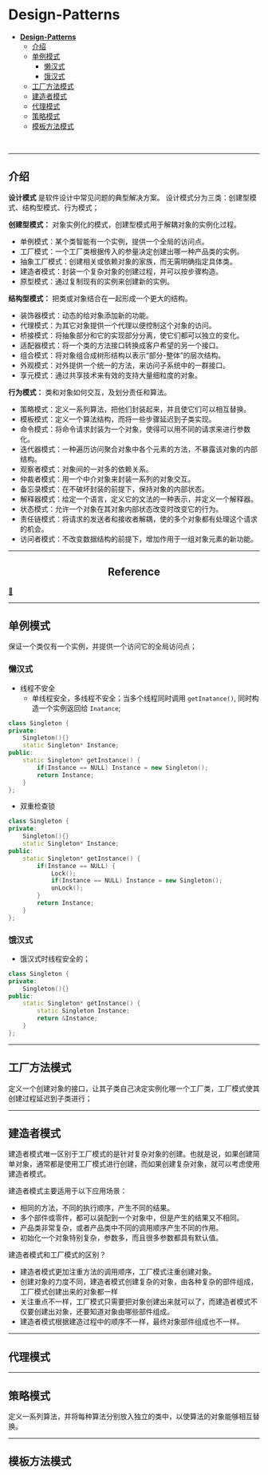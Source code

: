 # **Design-Patterns**

<!-- TOC -->

- [**Design-Patterns**](#design-patterns)
  - [介绍](#介绍)
  - [单例模式](#单例模式)
    - [懒汉式](#懒汉式)
    - [饿汉式](#饿汉式)
  - [工厂方法模式](#工厂方法模式)
  - [建造者模式](#建造者模式)
  - [代理模式](#代理模式)
  - [策略模式](#策略模式)
  - [模板方法模式](#模板方法模式)

<!-- /TOC -->

<br>

----
## 介绍
**设计模式** 是软件设计中常见问题的典型解决方案。
设计模式分为三类：创建型模式、结构型模式、行为模式；

**创建型模式：** 对象实例化的模式，创建型模式用于解耦对象的实例化过程。

* 单例模式：某个类智能有一个实例，提供一个全局的访问点。
* 工厂模式：一个工厂类根据传入的参量决定创建出哪一种产品类的实例。
* 抽象工厂模式：创建相关或依赖对象的家族，而无需明确指定具体类。
* 建造者模式：封装一个复杂对象的创建过程，并可以按步骤构造。
* 原型模式：通过复制现有的实例来创建新的实例。

**结构型模式：** 把类或对象结合在一起形成一个更大的结构。

* 装饰器模式：动态的给对象添加新的功能。
* 代理模式：为其它对象提供一个代理以便控制这个对象的访问。
* 桥接模式：将抽象部分和它的实现部分分离，使它们都可以独立的变化。
* 适配器模式：将一个类的方法接口转换成客户希望的另一个接口。
* 组合模式：将对象组合成树形结构以表示“部分-整体”的层次结构。
* 外观模式：对外提供一个统一的方法，来访问子系统中的一群接口。
* 享元模式：通过共享技术来有效的支持大量细粒度的对象。

**行为模式：** 类和对象如何交互，及划分责任和算法。

* 策略模式：定义一系列算法，把他们封装起来，并且使它们可以相互替换。
* 模板模式：定义一个算法结构，而将一些步骤延迟到子类实现。
* 命令模式：将命令请求封装为一个对象，使得可以用不同的请求来进行参数化。
* 迭代器模式：一种遍历访问聚合对象中各个元素的方法，不暴露该对象的内部结构。
* 观察者模式：对象间的一对多的依赖关系。
* 仲裁者模式：用一个中介对象来封装一系列的对象交互。
* 备忘录模式：在不破坏封装的前提下，保持对象的内部状态。
* 解释器模式：给定一个语言，定义它的文法的一种表示，并定义一个解释器。
* 状态模式：允许一个对象在其对象内部状态改变时改变它的行为。
* 责任链模式：将请求的发送者和接收者解耦，使的多个对象都有处理这个请求的机会。
* 访问者模式：不改变数据结构的前提下，增加作用于一组对象元素的新功能。

---

<center> <h2>Reference</h2> </center> 

[ **:notebook:**](https://refactoringguru.cn/design-patterns)

---
## 单例模式
保证一个类仅有一个实例，并提供一个访问它的全局访问点；
### 懒汉式
* 线程不安全
  - 单线程安全，多线程不安全；当多个线程同时调用 `getInatance()`, 同时构造一个实例返回给 `Inatance`;
```cpp
class Singleton {
private:
    Singleton(){}
    static Singleton* Instance;
public:
    static Singleton* getInstance() {
        if(Instance == NULL) Instance = new Singleton();
        return Instance; 
    }
};
```
* 双重检查锁
```cpp
class Singleton {
private:
    Singleton(){}
    static Singleton* Instance;
public:
    static Singleton* getInstance() {
        if(Instance == NULL) {
            Lock();
            if(Instance == NULL) Instance = new Singleton();
            unLock();
        }
        return Instance; 
    }
};
```
### 饿汉式
* 饿汉式时线程安全的；
```cpp
class Singleton {
private:
    Singleton(){}
public:
    static Singleton* getInstance() {
        static Singleton Instance;
        return &Instance;
    }
};
```

---
## 工厂方法模式
定义一个创建对象的接口，让其子类自己决定实例化哪一个工厂类，工厂模式使其创建过程延迟到子类进行；

---
## 建造者模式
建造者模式唯一区别于工厂模式的是针对复杂对象的创建。也就是说，如果创建简单对象，通常都是使用工厂模式进行创建，而如果创建复杂对象，就可以考虑使用建造者模式。

建造者模式主要适用于以下应用场景：
* 相同的方法，不同的执行顺序，产生不同的结果。
* 多个部件或零件，都可以装配到一个对象中，但是产生的结果又不相同。
* 产品类非常复杂，或者产品类中不同的调用顺序产生不同的作用。
* 初始化一个对象特别复杂，参数多，而且很多参数都具有默认值。

建造者模式和工厂模式的区别？
* 建造者模式更加注重方法的调用顺序，工厂模式注重创建对象。
* 创建对象的力度不同，建造者模式创建复杂的对象，由各种复杂的部件组成，工厂模式创建出来的对象都一样
* 关注重点不一样，工厂模式只需要把对象创建出来就可以了，而建造者模式不仅要创建出对象，还要知道对象由哪些部件组成。
* 建造者模式根据建造过程中的顺序不一样，最终对象部件组成也不一样。

---
## 代理模式

---
## 策略模式
定义一系列算法，并将每种算法分别放入独立的类中，以使算法的对象能够相互替换。


---
## 模板方法模式